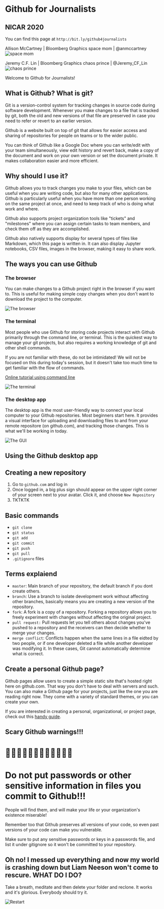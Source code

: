 # Github for Journalists
## NICAR 2020

You can find this page at `http://bit.ly/github4journalists`

Allison McCartney | Bloomberg Graphics space mom | @anmccartney
![space mom](img/spacemom.png)

Jeremy C.F. Lin | Bloomberg Graphics chaos prince | @Jeremy_CF_Lin 
![chaos prince](img/chaos.jpg)


Welcome to Github for Journalists!

## What is Github? What is git?

Git is a version-control system for tracking changes in source code during software development. Whenever you make changes to a file that is tracked by git, both the old and new versions of that file are preserved in case you need to refer or revert to an earlier version. 

Github is a website built on top of git that allows for easier access and sharing of repositories for people on teams or to the wider public.

You can think of Github like a Google Doc where you can write/edit with your team simultaneously, view edit history and revert back, make a copy of the document and work on your own version or set the document private. It makes collaboration easier and more efficient. 

## Why should I use it?

Github allows you to track changes you make to your files, which can be useful when you are writing code, but also for many other applications. Github is particularly useful when you have more than one person working on the same project at once, and need to keep track of who is doing what work and where. 

Github also supports project organization tools like "tickets" and "milestones" where you can assign certain tasks to team members, and check them off as they are accomplished.

Github also natively supports display for several types of files like Markdown, which this page is written in. It can also display Jupyter notebooks, CSV files, images in the browser, making it easy to share work. 

## The ways you can use Github

### The browser
You can make changes to a Github project right in the browser if you want to. This is useful for making simple copy changes when you don't want to download the project to the computer. 

![The browser](img/browser.png)

### The terminal
Most people who use Github for storing code projects interact with Github primarily through the command line, or terminal. This is the quickest way to manage your git projects, but also requires a working knowledge of git and other shell commands. 

If you are not familiar with these, do not be intimidated! We will not be focused on this during today's session, but it doesn't take too much time to get familiar with the flow of commands.

[Online tutorial using command line](http://rogerdudler.github.io/git-guide/)

![The terminal](img/terminal.png)

### The desktop app
The desktop app is the most user-friendly way to connect your local computer to your Github repositories. Most beginners start here. It provides a visual interface for uploading and downloading files to and from your remote repositore (on github.com), and tracking those changes. This is what we'll be working in today.

![The GUI](img/gui.png)


## Using the Github desktop app

## Creating a new repository

1. Go to `github.com` and log in
2. Once logged in, a big plus sign should appear on the upper right corner of your screen next to your avatar. Click it, and choose `New Repository`
3. TKTKTK

## Basic commands

* `git clone`
* `git status`
* `git add`
* `git commit`
* `git push`
* `git pull`
* `.gitignore` files

## Terms explaiend

* `master`: Main branch of your repository, the default branch if you dont create others.
* `branch`: Use a branch to isolate development work without affecting other branches, basically means you are creating a new version of the repository. 
* `fork`: A fork is a copy of a repository. Forking a repository allows you to freely experiment with changes without affecting the original project.
* `pull request:` Pull requests let you tell others about changes you've pushed to a repository and the receivers can then decide whether to merge your changes. 
* `merge conflict`: Conflicts happen when the same lines in a file eidted by two people, or if one developer deleted a file while another developer was modifying it. In these cases, Git cannot automatically determine what is correct. 

## Create a personal Github page?

Github pages allow users to create a simple static site that's hosted right here on github.com. That way you don't have to deal with servers and such. You can also make a Github page for your projects, just like the one you are reading right now. They come with a variety of standard themes, or you can create your own.

If you are interested in creating a personal, organizational, or project page, check out this [handy guide](https://pages.github.com/).

## Scary Github warnings!!!

# 🚨🚨🚨🚨🚨🚨🚨🚨🚨🚨🚨🚨
# Do not put passwords or other sensitive information in files you commit to Github!!! 

People will find them, and will make your life or your organization's existence miserable!

Remember too that Github preserves all versions of your code, so even past versions of your code can make you vulnerable.

Make sure to put any sensitive passwords or keys in a passwords file, and list it under gitignore so it won't be committed to your repository.

## Oh no! I messed up everything and now my world is crashing down but Liam Neeson won't come to rescure. WHAT DO I DO?

Take a breath, meditate and then delete your folder and reclone. It works and it's glorious. Everybody should try it. 

![Restart](img/restart.png)
